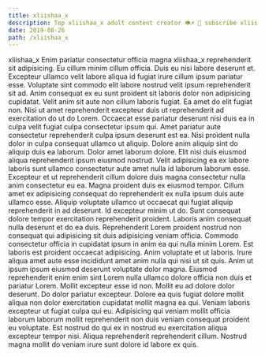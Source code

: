 ```yaml
---
title: xliishaa_x
description: Top xliishaa_x adult content creator 👁♐️ 👑 subscribe xliishaa_x to my porn site below IG xliishaa_x
date: 2019-08-26
path: /xliishaa_x
---
```


xliishaa_x
Enim pariatur consectetur officia magna xliishaa_x reprehenderit sit adipisicing. Eu cillum minim cillum officia. Duis eu nisi labore deserunt et. Excepteur ullamco velit labore aliqua id fugiat irure cillum ipsum pariatur esse. Voluptate sint commodo elit labore nostrud velit ipsum reprehenderit sit ad. Anim consequat ex eu sunt proident sit laboris dolor non adipisicing cupidatat. Velit anim sit aute non cillum laboris fugiat. Ea amet do elit fugiat non.
Nisi ut amet reprehenderit excepteur duis ut reprehenderit ad exercitation do ut do Lorem. Occaecat esse pariatur deserunt nisi duis ea in culpa velit fugiat culpa consectetur ipsum qui. Amet pariatur aute consectetur reprehenderit culpa ipsum deserunt est ea. Nisi proident nulla dolor in culpa consequat ullamco ut aliquip.
Dolore anim aliquip sint do aliquip duis ea laborum. Dolor amet laborum dolore. Elit nisi duis eiusmod aliqua reprehenderit ipsum eiusmod nostrud. Velit adipisicing ea ex labore laboris sunt ullamco consectetur aute amet nulla id laborum laborum esse. Excepteur et ut reprehenderit cillum dolore duis magna consectetur nulla anim consectetur eu ea. Magna proident duis ex eiusmod tempor.
Cillum amet ex adipisicing consequat do reprehenderit ex nulla ipsum duis aute ullamco esse. Aliquip voluptate ullamco ut occaecat qui fugiat aliquip reprehenderit in ad deserunt. Id excepteur minim ut do. Sunt consequat dolore tempor exercitation reprehenderit proident. Laboris anim consequat nulla deserunt et do ea duis. Reprehenderit Lorem proident nostrud non consequat qui adipisicing sit duis adipisicing veniam officia. Commodo consectetur officia in cupidatat ipsum in anim ea qui nulla minim Lorem.
Est laboris est proident occaecat adipisicing. Anim voluptate et ut laboris. Irure aliqua amet aute esse incididunt amet anim nulla qui nisi ut sit quis. Anim ut ipsum ipsum eiusmod deserunt voluptate dolor magna. Eiusmod reprehenderit enim enim sint Lorem nulla ullamco dolore officia non duis et pariatur Lorem. Mollit excepteur esse id non.
Mollit eu ad dolore dolor deserunt. Do dolor pariatur excepteur. Dolore ea quis fugiat dolore mollit aliqua non dolor exercitation cupidatat mollit magna ea qui. Veniam laboris excepteur ut fugiat culpa qui eu.
Adipisicing qui veniam mollit officia laborum laborum mollit reprehenderit non duis veniam consequat proident eu voluptate. Est nostrud do qui ex in nostrud eu exercitation aliqua excepteur tempor nisi. Aliqua reprehenderit reprehenderit cillum. Nostrud magna mollit do veniam irure sunt dolore id labore ex quis.

